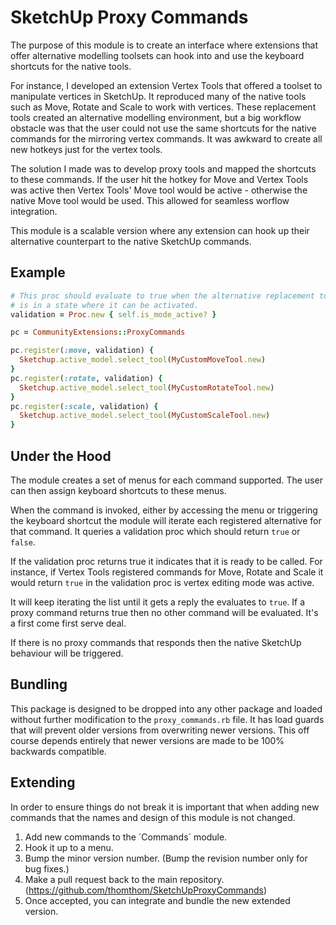 SketchUp Proxy Commands
=======================

The purpose of this module is to create an interface where extensions that offer
alternative modelling toolsets can hook into and use the keyboard shortcuts for
the native tools.

For instance, I developed an extension Vertex Tools that offered a toolset to
manipulate vertices in SketchUp. It reproduced many of the native tools such as
Move, Rotate and Scale to work with vertices. These replacement tools created
an alternative modelling environment, but a big workflow obstacle was that the
user could not use the same shortcuts for the native commands for the mirroring
vertex commands. It was awkward to create all new hotkeys just for the vertex
tools.

The solution I made was to develop proxy tools and mapped the shortcuts to these
commands. If the user hit the hotkey for Move and Vertex Tools was active then
Vertex Tools' Move tool would be active - otherwise the native Move tool would
be used. This allowed for seamless worflow integration.

This module is a scalable version where any extension can hook up their
alternative counterpart to the native SketchUp commands.

Example
-------

```ruby
# This proc should evaluate to true when the alternative replacement tool
# is in a state where it can be activated.
validation = Proc.new { self.is_mode_active? }

pc = CommunityExtensions::ProxyCommands

pc.register(:move, validation) {
  Sketchup.active_model.select_tool(MyCustomMoveTool.new)
}
pc.register(:rotate, validation) {
  Sketchup.active_model.select_tool(MyCustomRotateTool.new)
}
pc.register(:scale, validation) {
  Sketchup.active_model.select_tool(MyCustomScaleTool.new)
}
```

Under the Hood
--------------

The module creates a set of menus for each command supported. The user can then
assign keyboard shortcuts to these menus.

When the command is invoked, either by accessing the menu or triggering the 
keyboard shortcut the module will iterate each registered alternative for that
command. It queries a validation proc which should return `true` or `false`.

If the validation proc returns true it indicates that it is ready to be called.
For instance, if Vertex Tools registered commands for Move, Rotate and Scale it
would return `true` in the validation proc is vertex editing mode was active.

It will keep iterating the list until it gets a reply the evaluates to `true`.
If a proxy command returns true then no other command will be evaluated. It's a
first come first serve deal.

If there is no proxy commands that responds then the native SketchUp behaviour
will be triggered.

Bundling
--------

This package is designed to be dropped into any other package and loaded without
further modification to the `proxy_commands.rb` file. It has load guards that
will prevent older versions from overwriting newer versions. This off course
depends entirely that newer versions are made to be 100% backwards compatible.

Extending
---------

In order to ensure things do not break it is important that when adding new
commands that the names and design of this module is not changed.

1. Add new commands to the ´Commands´ module.
2. Hook it up to a menu.
3. Bump the minor version number. (Bump the revision number only for bug fixes.)
4. Make a pull request back to the main repository.
   (https://github.com/thomthom/SketchUpProxyCommands)
5. Once accepted, you can integrate and bundle the new extended version.